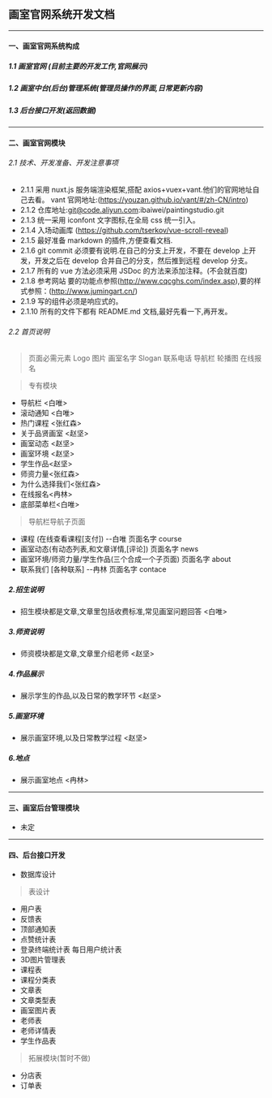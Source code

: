 ## 画室官网系统开发文档

---

#### 一、画室官网系统构成

##### 1.1 画室官网 (目前主要的开发工作,官网展示)

##### 1.2 画室中台(后台)管理系统(管理员操作的界面,日常更新内容)

##### 1.3 后台接口开发(返回数据)

---

#### 二、画室官网模块

###### 2.1 技术、开发准备、开发注意事项

- 2.1.1 采用 nuxt.js 服务端渲染框架,搭配 axios+vuex+vant.他们的官网地址自己去看。
  vant 官网地址:(https://youzan.github.io/vant/#/zh-CN/intro)
- 2.1.2 仓库地址:git@code.aliyun.com:ibaiwei/paintingstudio.git
- 2.1.3 统一采用 iconfont 文字图标,在全局 css 统一引入。
- 2.1.4 入场动画库 (https://github.com/tserkov/vue-scroll-reveal)
- 2.1.5 最好准备 markdown 的插件,方便查看文档.
- 2.1.6 git commit 必须要有说明.在自己的分支上开发，不要在 develop 上开发，开发之后在 develop 合并自己的分支，然后推到远程 develop 分支。
- 2.1.7 所有的 vue 方法必须采用 JSDoc 的方法来添加注释。(不会就百度)
- 2.1.8 参考网站 要的功能点参照(http://www.cqcghs.com/index.asp),要的样式参照：(http://www.jumingart.cn/)
- 2.1.9 写的组件必须是响应式的。
- 2.1.10 所有的文件下都有 README.md 文档,最好先看一下,再开发。

###### 2.2 首页说明

> 页面必需元素
> Logo 图片 画室名字 Slogan 联系电话 导航栏 轮播图 在线报名

> 专有模块

- 导航栏 <白唯>
- 滚动通知 <白唯>
- 热门课程 <张红森>
- 关于品贤画室 <赵坚>
- 画室动态 <赵坚>
- 画室环境 <赵坚>
- 学生作品<赵坚>
- 师资力量<张红森>
- 为什么选择我们<张红森>
- 在线报名<冉林>
- 底部菜单栏<白唯>

> 导航栏导航子页面

- 课程 (在线查看课程[支付]) --白唯 页面名字 course
- 画室动态(有动态列表,和文章详情,[评论]) 页面名字 news
- 画室环境/师资力量/学生作品(三个合成一个子页面) 页面名字 about
- 联系我们 [各种联系] --冉林 页面名字 contace

##### 2.招生说明

- 招生模块都是文章,文章里包括收费标准,常见画室问题回答 <白唯>

##### 3.师资说明

- 师资模块都是文章,文章里介绍老师 <赵坚>

##### 4.作品展示

- 展示学生的作品,以及日常的教学环节 <赵坚>

##### 5.画室环境

- 展示画室环境,以及日常教学过程 <赵坚>

##### 6.地点

- 展示画室地点 <冉林>

---

#### 三、画室后台管理模块

- 未定

---

#### 四、后台接口开发

- 数据库设计
> 表设计
- 用户表
- 反馈表
- 顶部通知表
- 点赞统计表
- 登录终端统计表 每日用户统计表
- 3D图片管理表
- 课程表
- 课程分类表
- 文章表
- 文章类型表
- 画室图片表
- 老师表
- 老师详情表
- 学生作品表

> 拓展模块(暂时不做)
- 分店表
- 订单表
  